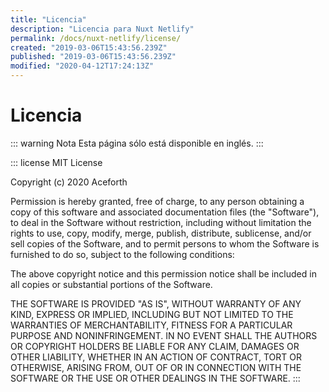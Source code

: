 ```yaml
---
title: "Licencia"
description: "Licencia para Nuxt Netlify"
permalink: /docs/nuxt-netlify/license/
created: "2019-03-06T15:43:56.239Z"
published: "2019-03-06T15:43:56.239Z"
modified: "2020-04-12T17:24:13Z"
---
```


# Licencia

::: warning Nota
Esta página sólo está disponible en inglés.
:::

::: license
MIT License

Copyright (c) 2020 Aceforth

Permission is hereby granted, free of charge, to any person obtaining a copy
of this software and associated documentation files (the "Software"), to deal
in the Software without restriction, including without limitation the rights
to use, copy, modify, merge, publish, distribute, sublicense, and/or sell
copies of the Software, and to permit persons to whom the Software is
furnished to do so, subject to the following conditions:

The above copyright notice and this permission notice shall be included in all
copies or substantial portions of the Software.

THE SOFTWARE IS PROVIDED "AS IS", WITHOUT WARRANTY OF ANY KIND, EXPRESS OR
IMPLIED, INCLUDING BUT NOT LIMITED TO THE WARRANTIES OF MERCHANTABILITY,
FITNESS FOR A PARTICULAR PURPOSE AND NONINFRINGEMENT. IN NO EVENT SHALL THE
AUTHORS OR COPYRIGHT HOLDERS BE LIABLE FOR ANY CLAIM, DAMAGES OR OTHER
LIABILITY, WHETHER IN AN ACTION OF CONTRACT, TORT OR OTHERWISE, ARISING FROM,
OUT OF OR IN CONNECTION WITH THE SOFTWARE OR THE USE OR OTHER DEALINGS IN THE
SOFTWARE.
:::
